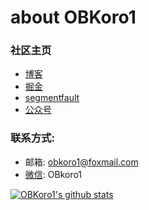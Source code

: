 # about OBKoro1

### 社区主页

* [博客](http://obkoro1.com/web_accumulate/)
* [掘金](https://juejin.cn/user/78820536236951/posts)
* [segmentfault](https://segmentfault.com/u/obkoro1/articles)
* [公众号](https://github.com/OBKoro1/articleImg_src/blob/master/juejin/1631b6f52f7e7015.jpeg?raw=true)
### 联系方式:

* 邮箱: obkoro1@foxmail.com
* [微信](https://github.com/OBKoro1/articleImg_src/blob/master/weibo_img_move/005Y4rCogy1fsnslyz5pnj309j0cdgm6.jpg?raw=true): OBkoro1


[![OBKoro1's github stats](https://github-readme-stats.vercel.app/api?username=OBKoro1)](https://github.com/anuraghazra/github-readme-stats)

